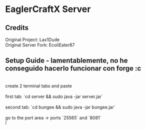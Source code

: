 # EaglerCraftX Server

## Credits
Original Project: Lax1Dude
<br>
Original Server Fork: EcoliEater87
<br>
## Setup Guide - lamentablemente, no he conseguido hacerlo funcionar con forge :c
<br>
create 2 terminal tabs and paste
<br>
<br>
first tab: `cd server && sudo java -jar server.jar`
<br>
<br>
second tab: `cd bungee && sudo java -jar bungee.jar`
<br>
<br>
go to the port area -> ports `25565` and `8081`
<br>
!
